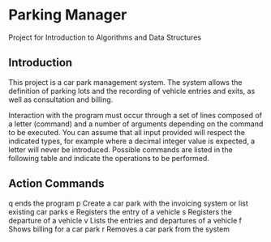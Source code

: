 # Parking Manager
Project for Introduction to Algorithms and Data Structures

## Introduction
This project is a car park management system. The system allows the definition of parking lots and the recording of vehicle entries and exits, as well as consultation and billing.

Interaction with the program must occur through a set of lines composed of a letter (command) and a number of arguments depending on the command to be executed. You can assume that all input provided will respect the indicated types, for example where a decimal integer value is expected, a letter will never be introduced. Possible commands are listed in the following table and indicate the operations to be performed.

## Action Commands
q ends the program
p Create a car park with the invoicing system or list existing car parks
e Registers the entry of a vehicle
s Registers the departure of a vehicle
v Lists the entries and departures of a vehicle
f Shows billing for a car park
r Removes a car park from the system
